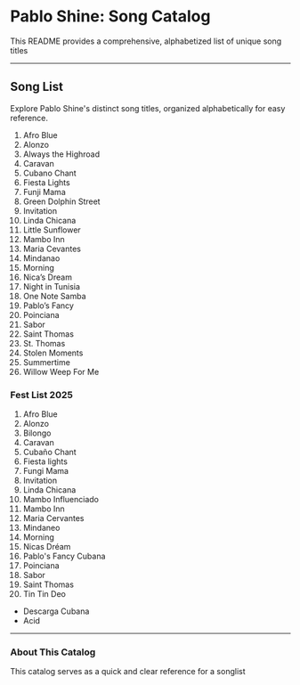 # Pablo Shine: Song Catalog

This README provides a comprehensive, alphabetized list of unique song titles 

---

## Song List

Explore Pablo Shine's distinct song titles, organized alphabetically for easy reference.


1.  Afro Blue
2.  Alonzo
3.  Always the Highroad
4.  Caravan
5.  Cubano Chant
6.  Fiesta Lights
7.  Funji Mama
8.  Green Dolphin Street
9.  Invitation
10. Linda Chicana
11. Little Sunflower
12. Mambo Inn
13. Maria Cevantes
14. Mindanao
15. Morning
16. Nica’s Dream
17. Night in Tunisia
18. One Note Samba
19. Pablo’s Fancy
20. Poinciana
21. Sabor
22. Saint Thomas
23. St. Thomas
24. Stolen Moments
25. Summertime
26. Willow Weep For Me

### Fest List 2025

1. Afro Blue
2. Alonzo
3. Bilongo
4. Caravan
5. Cubaño Chant
6. Fiesta lights
7. Fungi Mama
8. Invitation
9. Linda Chicana
10. Mambo Influenciado
11. Mambo Inn
12. Maria Cervantes
13. Mindaneo
14. Morning
15. Nicas Dréam
16. Pablo's Fancy Cubana
17. Poinciana
18. Sabor
19. Saint Thomas
20. Tin Tin Deo

* Descarga Cubana
* Acid 

---

### About This Catalog

This catalog serves as a quick and clear reference for a songlist
